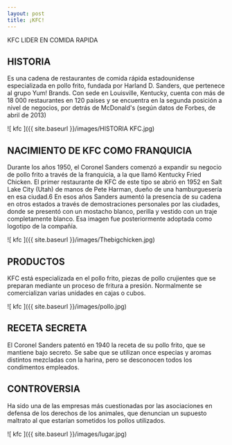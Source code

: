 ```yaml
---
layout: post
title: ¡KFC!
---
```


KFC LIDER EN COMIDA RAPIDA 

## HISTORIA

Es una cadena de restaurantes de comida rápida estadounidense especializada en pollo frito, fundada por Harland D. Sanders, que pertenece al grupo Yum! Brands.
Con sede en Louisville, Kentucky, cuenta con más de 18 000 restaurantes en 120 países y se encuentra en la segunda posición a nivel de negocios, por detrás de McDonald's (según datos de Forbes, de abril de 2013)

![ kfc ]({{ site.baseurl }}/images/HISTORIA KFC.jpg)

##

## NACIMIENTO DE KFC COMO FRANQUICIA 

Durante los años 1950, el Coronel Sanders comenzó a expandir su negocio de pollo frito a través de la franquicia, a la que llamó Kentucky Fried Chicken. El primer restaurante de KFC de este tipo se abrió en 1952 en Salt Lake City (Utah) de manos de Pete Harman, dueño de una hamburguesería en esa ciudad.6​ En esos años Sanders aumentó la presencia de su cadena en otros estados a través de demostraciones personales por las ciudades, donde se presentó con un mostacho blanco, perilla y vestido con un traje completamente blanco. Esa imagen fue posteriormente adoptada como logotipo de la compañía.

![ kfc ]({{ site.baseurl }}/images/Thebigchicken.jpg)



## PRODUCTOS

KFC está especializada en el pollo frito, piezas de pollo crujientes que se preparan mediante un proceso de fritura a presión. Normalmente se comercializan varias unidades en cajas o cubos.

![ kfc ]({{ site.baseurl }}/images/pollo.jpg)



## RECETA SECRETA

El Coronel Sanders patentó en 1940 la receta de su pollo frito, que se mantiene bajo secreto. Se sabe que se utilizan once especias y aromas distintos mezcladas con la harina, pero se desconocen todos los condimentos empleados.


## CONTROVERSIA

Ha sido una de las empresas más cuestionadas por las asociaciones en defensa de los derechos de los animales, que denuncian un supuesto maltrato al que estarían sometidos los pollos utilizados.

![ kfc ]({{ site.baseurl }}/images/lugar.jpg)









